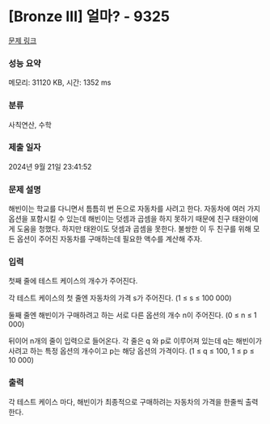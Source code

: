 # [Bronze III] 얼마? - 9325 

[문제 링크](https://www.acmicpc.net/problem/9325) 

### 성능 요약

메모리: 31120 KB, 시간: 1352 ms

### 분류

사칙연산, 수학

### 제출 일자

2024년 9월 21일 23:41:52

### 문제 설명

<p>해빈이는 학교를 다니면서 틈틈히 번 돈으로 자동차를 사려고 한다. 자동차에 여러 가지 옵션을 포함시킬 수 있는데 해빈이는 덧셈과 곱셈을 하지 못하기 때문에 친구 태완이에게 도움을 청했다. 하지만 태완이도 덧셈과 곱셈을 못한다. 불쌍한 이 두 친구를 위해 모든 옵션이 주어진 자동차를 구매하는데 필요한 액수를 계산해 주자.</p>

### 입력 

 <p>첫째 줄에 테스트 케이스의 개수가 주어진다.</p>

<p>각 테스트 케이스의 첫 줄엔 자동차의 가격 s가 주어진다. (1 ≤ s ≤ 100 000)</p>

<p>둘째 줄엔 해빈이가 구매하려고 하는 서로 다른 옵션의 개수 n이 주어진다. (0 ≤ n ≤ 1 000)</p>

<p>뒤이어 n개의 줄이 입력으로 들어온다. 각 줄은 q 와 p로 이루어져 있는데 q는 해빈이가 사려고 하는 특정 옵션의 개수이고 p는 해당 옵션의 가격이다. (1 ≤ q ≤ 100, 1 ≤ p ≤ 10 000)</p>

### 출력 

 <p>각 테스트 케이스 마다, 해빈이가 최종적으로 구매하려는 자동차의 가격을 한줄씩 출력한다.</p>

